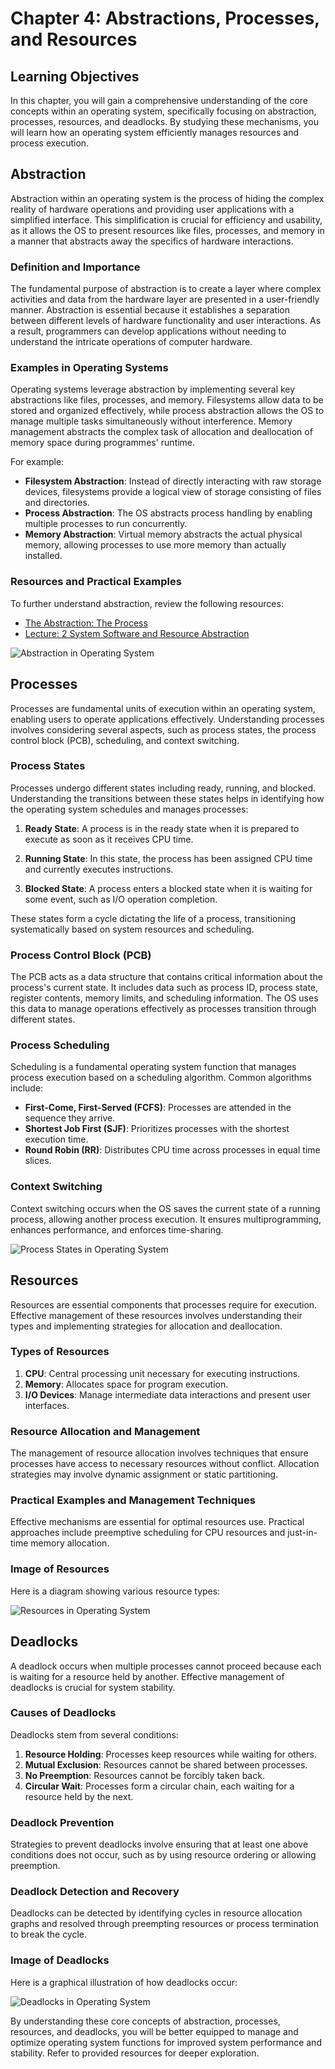 # Chapter 4: Abstractions, Processes, and Resources

## Learning Objectives

In this chapter, you will gain a comprehensive understanding of the core concepts within an operating system, specifically focusing on abstraction, processes, resources, and deadlocks. By studying these mechanisms, you will learn how an operating system efficiently manages resources and process execution.

## Abstraction

Abstraction within an operating system is the process of hiding the complex reality of hardware operations and providing user applications with a simplified interface. This simplification is crucial for efficiency and usability, as it allows the OS to present resources like files, processes, and memory in a manner that abstracts away the specifics of hardware interactions.

### Definition and Importance

The fundamental purpose of abstraction is to create a layer where complex activities and data from the hardware layer are presented in a user-friendly manner. Abstraction is essential because it establishes a separation between different levels of hardware functionality and user interactions. As a result, programmers can develop applications without needing to understand the intricate operations of computer hardware.

### Examples in Operating Systems

Operating systems leverage abstraction by implementing several key abstractions like files, processes, and memory. Filesystems allow data to be stored and organized effectively, while process abstraction allows the OS to manage multiple tasks simultaneously without interference. Memory management abstracts the complex task of allocation and deallocation of memory space during programmes' runtime.

For example:
- **Filesystem Abstraction**: Instead of directly interacting with raw storage devices, filesystems provide a logical view of storage consisting of files and directories.
- **Process Abstraction**: The OS abstracts process handling by enabling multiple processes to run concurrently.
- **Memory Abstraction**: Virtual memory abstracts the actual physical memory, allowing processes to use more memory than actually installed.

### Resources and Practical Examples

To further understand abstraction, review the following resources:
- [The Abstraction: The Process](https://pages.cs.wisc.edu/~remzi/OSTEP/cpu-intro.pdf)
- [Lecture: 2 System Software and Resource Abstraction](https://www.gchamirpur.org/wp-content/uploads/2023/07/Unit-I-Lecture-2-System-Software-and-Resource-Abstraction.pdf)

![Abstraction in Operating System](https://oaidalleapiprodscus.blob.core.windows.net/private/org-y8FuVyyLWmqXBCnIfKNmkrm5/user-RqKjnk1OKNHV2ljSIMJdsNEb/img-nHxo14EdImdH5Ox3EiD932LT.png?st=2025-04-13T05%3A15%3A42Z&se=2025-04-13T07%3A15%3A42Z&sp=r&sv=2024-08-04&sr=b&rscd=inline&rsct=image/png&skoid=d505667d-d6c1-4a0a-bac7-5c84a87759f8&sktid=a48cca56-e6da-484e-a814-9c849652bcb3&skt=2025-04-13T01%3A26%3A14Z&ske=2025-04-14T01%3A26%3A14Z&sks=b&skv=2024-08-04&sig=wSP6%2BgSXRZs%2BTJY7MuGNvcqX1bpz9uqwb8iHyRyuY/Q%3D)

## Processes

Processes are fundamental units of execution within an operating system, enabling users to operate applications effectively. Understanding processes involves considering several aspects, such as process states, the process control block (PCB), scheduling, and context switching.

### Process States

Processes undergo different states including ready, running, and blocked. Understanding the transitions between these states helps in identifying how the operating system schedules and manages processes:

1. **Ready State**: A process is in the ready state when it is prepared to execute as soon as it receives CPU time.

2. **Running State**: In this state, the process has been assigned CPU time and currently executes instructions.

3. **Blocked State**: A process enters a blocked state when it is waiting for some event, such as I/O operation completion.

These states form a cycle dictating the life of a process, transitioning systematically based on system resources and scheduling.

### Process Control Block (PCB)

The PCB acts as a data structure that contains critical information about the process's current state. It includes data such as process ID, process state, register contents, memory limits, and scheduling information. The OS uses this data to manage operations effectively as processes transition through different states.

### Process Scheduling

Scheduling is a fundamental operating system function that manages process execution based on a scheduling algorithm. Common algorithms include:
- **First-Come, First-Served (FCFS)**: Processes are attended in the sequence they arrive.
- **Shortest Job First (SJF)**: Prioritizes processes with the shortest execution time.
- **Round Robin (RR)**: Distributes CPU time across processes in equal time slices.

### Context Switching

Context switching occurs when the OS saves the current state of a running process, allowing another process execution. It ensures multiprogramming, enhances performance, and enforces time-sharing.

![Process States in Operating System](https://oaidalleapiprodscus.blob.core.windows.net/private/org-y8FuVyyLWmqXBCnIfKNmkrm5/user-RqKjnk1OKNHV2ljSIMJdsNEb/img-Ty117oTEBjm0JVq723Q5Uzzp.png?st=2025-04-13T05%3A15%3A59Z&se=2025-04-13T07%3A15%3A59Z&sp=r&sv=2024-08-04&sr=b&rscd=inline&rsct=image/png&skoid=d505667d-d6c1-4a0a-bac7-5c84a87759f8&sktid=a48cca56-e6da-484e-a814-9c849652bcb3&skt=2025-04-12T16%3A02%3A15Z&ske=2025-04-13T16%3A02%3A15Z&sks=b&skv=2024-08-04&sig=3QXEmPDyG5mmImQ%2B7PVEf16zG0ih/4otbFYVHjNUf7Y%3D)

## Resources

Resources are essential components that processes require for execution. Effective management of these resources involves understanding their types and implementing strategies for allocation and deallocation.

### Types of Resources

1. **CPU**: Central processing unit necessary for executing instructions.
2. **Memory**: Allocates space for program execution.
3. **I/O Devices**: Manage intermediate data interactions and present user interfaces.

### Resource Allocation and Management

The management of resource allocation involves techniques that ensure processes have access to necessary resources without conflict. Allocation strategies may involve dynamic assignment or static partitioning.

### Practical Examples and Management Techniques

Effective mechanisms are essential for optimal resources use. Practical approaches include preemptive scheduling for CPU resources and just-in-time memory allocation.

### Image of Resources

Here is a diagram showing various resource types:

![Resources in Operating System](https://oaidalleapiprodscus.blob.core.windows.net/private/org-y8FuVyyLWmqXBCnIfKNmkrm5/user-RqKjnk1OKNHV2ljSIMJdsNEb/img-I2ak630adUQZeZJp9Bkc4uFV.png?st=2025-04-13T05%3A16%3A14Z&se=2025-04-13T07%3A16%3A14Z&sp=r&sv=2024-08-04&sr=b&rscd=inline&rsct=image/png&skoid=d505667d-d6c1-4a0a-bac7-5c84a87759f8&sktid=a48cca56-e6da-484e-a814-9c849652bcb3&skt=2025-04-12T15%3A39%3A25Z&ske=2025-04-13T15%3A39%3A25Z&sks=b&skv=2024-08-04&sig=ZXbpy9UglPnVOymZHQUkdZFEVHOieHabn/PP1iGIN5c%3D)

## Deadlocks

A deadlock occurs when multiple processes cannot proceed because each is waiting for a resource held by another. Effective management of deadlocks is crucial for system stability.

### Causes of Deadlocks

Deadlocks stem from several conditions:
1. **Resource Holding**: Processes keep resources while waiting for others.
2. **Mutual Exclusion**: Resources cannot be shared between processes.
3. **No Preemption**: Resources cannot be forcibly taken back.
4. **Circular Wait**: Processes form a circular chain, each waiting for a resource held by the next.

### Deadlock Prevention

Strategies to prevent deadlocks involve ensuring that at least one above conditions does not occur, such as by using resource ordering or allowing preemption.

### Deadlock Detection and Recovery

Deadlocks can be detected by identifying cycles in resource allocation graphs and resolved through preempting resources or process termination to break the cycle.

### Image of Deadlocks

Here is a graphical illustration of how deadlocks occur:

![Deadlocks in Operating System](https://oaidalleapiprodscus.blob.core.windows.net/private/org-y8FuVyyLWmqXBCnIfKNmkrm5/user-RqKjnk1OKNHV2ljSIMJdsNEb/img-MGJ7apDaMHs3TSnYX3cfJUQy.png?st=2025-04-13T05%3A17%3A36Z&se=2025-04-13T07%3A17%3A36Z&sp=r&sv=2024-08-04&sr=b&rscd=inline&rsct=image/png&skoid=d505667d-d6c1-4a0a-bac7-5c84a87759f8&sktid=a48cca56-e6da-484e-a814-9c849652bcb3&skt=2025-04-12T22%3A13%3A26Z&ske=2025-04-13T22%3A13%3A26Z&sks=b&skv=2024-08-04&sig=YIFLJneaJwF6Yu9KF9uH7f79/lvRg03w82XqjZAJVVg%3D)

By understanding these core concepts of abstraction, processes, resources, and deadlocks, you will be better equipped to manage and optimize operating system functions for improved system performance and stability. Refer to provided resources for deeper exploration.